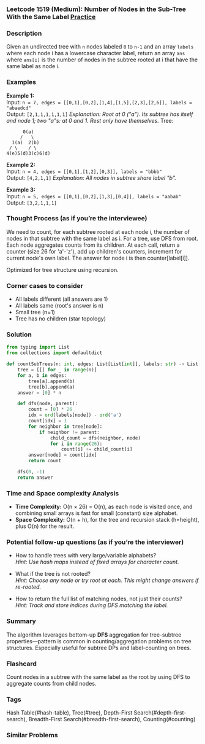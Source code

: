 ### Leetcode 1519 (Medium): Number of Nodes in the Sub-Tree With the Same Label [Practice](https://leetcode.com/problems/number-of-nodes-in-the-sub-tree-with-the-same-label)

### Description  
Given an undirected tree with `n` nodes labeled `0` to `n-1` and an array `labels` where each node i has a lowercase character label, return an array `ans` where `ans[i]` is the number of nodes in the subtree rooted at i that have the same label as node i.

### Examples  
**Example 1:**  
Input: `n = 7, edges = [[0,1],[0,2],[1,4],[1,5],[2,3],[2,6]], labels = "abaedcd"`  
Output: `[2,1,1,1,1,1,1]`
*Explanation: Root at 0 ("a"). Its subtree has itself and node 1; two "a"s: at 0 and 1. Rest only have themselves.*
Tree:
```
      0(a)
     /   \
  1(a)  2(b)
 / \    / \
4(e)5(d)3(c)6(d)
```

**Example 2:**  
Input: `n = 4, edges = [[0,1],[1,2],[0,3]], labels = "bbbb"`  
Output: `[4,2,1,1]`
*Explanation: All nodes in subtree share label "b".*

**Example 3:**  
Input: `n = 5, edges = [[0,1],[0,2],[1,3],[0,4]], labels = "aabab"`  
Output: `[3,2,1,1,1]`

### Thought Process (as if you’re the interviewee)  
We need to count, for each subtree rooted at each node i, the number of nodes in that subtree with the same label as i. For a tree, use DFS from root. Each node aggregates counts from its children. At each call, return a counter (size 26 for 'a'-'z'), add up children's counters, increment for current node's own label. The answer for node i is then counter[label[i]].

Optimized for tree structure using recursion.

### Corner cases to consider  
- All labels different (all answers are 1)
- All labels same (root's answer is n)
- Small tree (n=1)
- Tree has no children (star topology)

### Solution

```python
from typing import List
from collections import defaultdict

def countSubTrees(n: int, edges: List[List[int]], labels: str) -> List[int]:
    tree = [[] for _ in range(n)]
    for a, b in edges:
        tree[a].append(b)
        tree[b].append(a)
    answer = [0] * n

    def dfs(node, parent):
        count = [0] * 26
        idx = ord(labels[node]) - ord('a')
        count[idx] = 1
        for neighbor in tree[node]:
            if neighbor != parent:
                child_count = dfs(neighbor, node)
                for i in range(26):
                    count[i] += child_count[i]
        answer[node] = count[idx]
        return count

    dfs(0, -1)
    return answer
```

### Time and Space complexity Analysis  
- **Time Complexity:** O(n × 26) = O(n), as each node is visited once, and combining small arrays is fast for small (constant) size alphabet.
- **Space Complexity:** O(n + h), for the tree and recursion stack (h=height), plus O(n) for the result.

### Potential follow-up questions (as if you’re the interviewer)  
- How to handle trees with very large/variable alphabets?  
  *Hint: Use hash maps instead of fixed arrays for character count.*

- What if the tree is not rooted?  
  *Hint: Choose any node or try root at each. This might change answers if re-rooted.*

- How to return the full list of matching nodes, not just their counts?  
  *Hint: Track and store indices during DFS matching the label.*

### Summary
The algorithm leverages bottom-up **DFS** aggregation for tree-subtree properties—pattern is common in counting/aggregation problems on tree structures. Especially useful for subtree DPs and label-counting on trees.


### Flashcard
Count nodes in a subtree with the same label as the root by using DFS to aggregate counts from child nodes.

### Tags
Hash Table(#hash-table), Tree(#tree), Depth-First Search(#depth-first-search), Breadth-First Search(#breadth-first-search), Counting(#counting)

### Similar Problems
